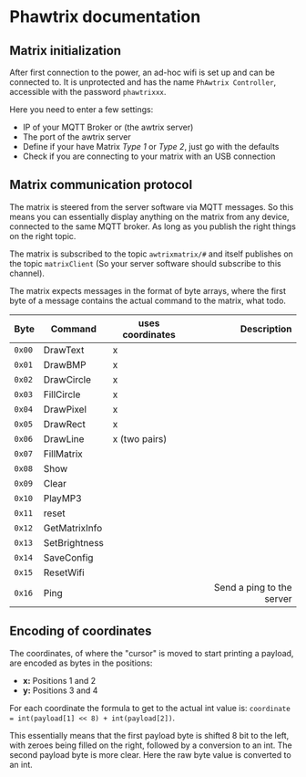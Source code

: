 # Phawtrix documentation

## Matrix initialization
After first connection to the power, an ad-hoc wifi is set up and can be connected to. It is unprotected and has the name `PhAwtrix Controller`, accessible with the password `phawtrixxx`.

Here you need to enter a few settings:

* IP of your MQTT Broker or (the awtrix server)
* The port of the awtrix server
* Define if your have Matrix *Type 1* or *Type 2*, just go with the defaults
* Check if you are connecting to your matrix with an USB connection

## Matrix communication protocol

The matrix is steered from the server software via MQTT messages. So this means you can essentially display anything on the matrix from any device, connected to the same MQTT broker. As long as you publish the right things on the right topic.

The matrix is subscribed to the topic `awtrixmatrix/#` and itself publishes on the topic `matrixClient` (So your server software should subscribe to this channel).

The matrix expects messages in the format of byte arrays, where the first byte of a message contains the actual command to the matrix, what todo.

| Byte   | Command       | uses coordinates |               Description |
| :----- | ------------- | ---------------- | ------------------------: |
| `0x00` | DrawText      | x                |                           |
| `0x01` | DrawBMP       | x                |                           |
| `0x02` | DrawCircle    | x                |                           |
| `0x03` | FillCircle    | x                |                           |
| `0x04` | DrawPixel     | x                |                           |
| `0x05` | DrawRect      | x                |                           |
| `0x06` | DrawLine      | x  (two pairs)   |                           |
| `0x07` | FillMatrix    |                 |                           |
| `0x08` | Show          |                  |                           |
| `0x09` | Clear         |                  |                           |
| `0x10` | PlayMP3       |                 |                           |
| `0x11` | reset         |                  |                           |
| `0x12` | GetMatrixInfo |                  |                           |
| `0x13` | SetBrightness |                  |                           |
| `0x14` | SaveConfig    |                  |                           |
| `0x15` | ResetWifi     |                  |                           |
| `0x16` | Ping          |                  | Send a ping to the server |


## Encoding of coordinates

The coordinates, of where the "cursor" is moved to start printing a payload, are encoded as bytes in the positions:

* **x:** Positions 1 and 2
* **y:** Positions 3 and 4

For each coordinate the formula to get to the actual int value is: `coordinate = int(payload[1] << 8) + int(payload[2])`.

This essentially means that the first payload byte is shifted 8 bit to the left, with zeroes being filled on the right, followed by a conversion to an int. The second payload byte is more clear. Here the raw byte value is converted to an int.